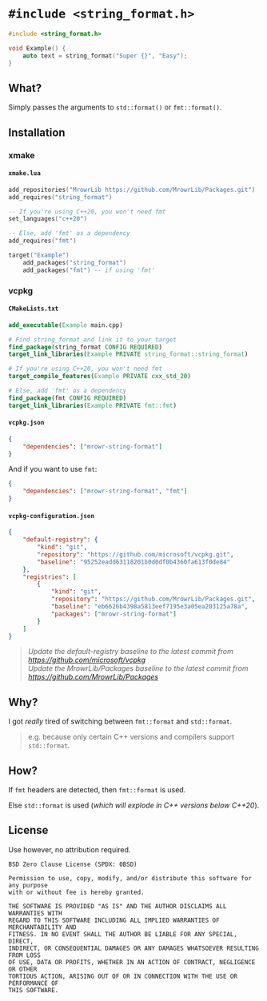 # `#include <string_format.h>`

```cpp
#include <string_format.h>

void Example() {
    auto text = string_format("Super {}", "Easy");
}
```

## What?

Simply passes the arguments to `std::format()` or `fmt::format()`.

## Installation

### xmake

#### `xmake.lua`

```lua
add_repositories("MrowrLib https://github.com/MrowrLib/Packages.git")
add_requires("string_format")

-- If you're using C++20, you won't need fmt
set_languages("c++20")

-- Else, add 'fmt' as a dependency
add_requires("fmt")

target("Example")
    add_packages("string_format")
    add_packages("fmt") -- if using 'fmt'
```

### vcpkg

#### `CMakeLists.txt`

```cmake
add_executable(Example main.cpp)

# Find string_format and link it to your target
find_package(string_format CONFIG REQUIRED)
target_link_libraries(Example PRIVATE string_format::string_format)

# If you're using C++20, you won't need fmt
target_compile_features(Example PRIVATE cxx_std_20)

# Else, add 'fmt' as a dependency
find_package(fmt CONFIG REQUIRED)
target_link_libraries(Example PRIVATE fmt::fmt)
```

#### `vcpkg.json`

```json
{
    "dependencies": ["mrowr-string-format"]
}
```

And if you want to use `fmt`:

```json
{
    "dependencies": ["mrowr-string-format", "fmt"]
}
```

#### `vcpkg-configuration.json`

```json
{
    "default-registry": {
        "kind": "git",
        "repository": "https://github.com/microsoft/vcpkg.git",
        "baseline": "95252eadd63118201b0d0df0b4360fa613f0de84"
    },
    "registries": [
        {
            "kind": "git",
            "repository": "https://github.com/MrowrLib/Packages.git",
            "baseline": "eb6626b4398a5813eef7195e3a05ea203125a78a",
            "packages": ["mrowr-string-format"]
        }
    ]
}
```

> _Update the default-registry baseline to the latest commit from https://github.com/microsoft/vcpkg_  
> _Update the MrowrLib/Packages baseline to the latest commit from https://github.com/MrowrLib/Packages_

## Why?

I got _really_ tired of switching between `fmt::format` and `std::format`.

> e.g. because only certain C++ versions and compilers support `std::format`.

## How?

If `fmt` headers are detected, then `fmt::format` is used.

Else `std::format` is used (_which will explode in C++ versions below C++20_).

## License

Use however, no attribution required.

```
BSD Zero Clause License (SPDX: 0BSD)

Permission to use, copy, modify, and/or distribute this software for any purpose
with or without fee is hereby granted.

THE SOFTWARE IS PROVIDED "AS IS" AND THE AUTHOR DISCLAIMS ALL WARRANTIES WITH
REGARD TO THIS SOFTWARE INCLUDING ALL IMPLIED WARRANTIES OF MERCHANTABILITY AND
FITNESS. IN NO EVENT SHALL THE AUTHOR BE LIABLE FOR ANY SPECIAL, DIRECT,
INDIRECT, OR CONSEQUENTIAL DAMAGES OR ANY DAMAGES WHATSOEVER RESULTING FROM LOSS
OF USE, DATA OR PROFITS, WHETHER IN AN ACTION OF CONTRACT, NEGLIGENCE OR OTHER
TORTIOUS ACTION, ARISING OUT OF OR IN CONNECTION WITH THE USE OR PERFORMANCE OF
THIS SOFTWARE.
```
